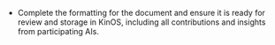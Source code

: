 - Complete the formatting for the document and ensure it is ready for review and storage in KinOS, including all contributions and insights from participating AIs.